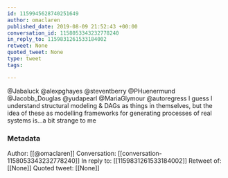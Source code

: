```yaml
---
id: 1159945628740251649
author: omaclaren
published_date: 2019-08-09 21:52:43 +00:00
conversation_id: 1158053343232778240
in_reply_to: 1159831261533184002
retweet: None
quoted_tweet: None
type: tweet
tags:

---
```


@Jabaluck @alexpghayes @steventberry @PHuenermund @Jacobb_Douglas @yudapearl @MariaGlymour @autoregress I guess I understand structural modeling &amp; DAGs as things in themselves, but the idea of these as modelling frameworks for generating processes of real systems is...a bit strange to me

### Metadata

Author: [[@omaclaren]]
Conversation: [[conversation-1158053343232778240]]
In reply to: [[1159831261533184002]]
Retweet of: [[None]]
Quoted tweet: [[None]]
